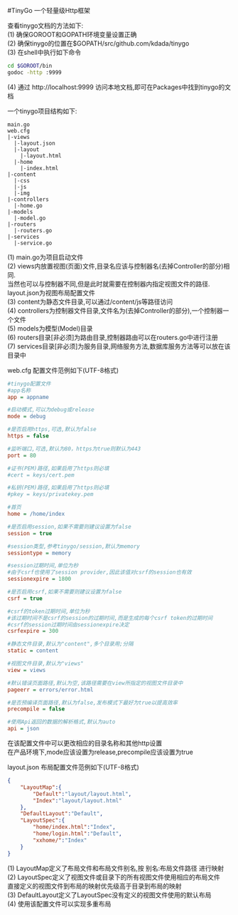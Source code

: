 #TinyGo
一个轻量级Http框架

查看tinygo文档的方法如下:  
(1) 确保GOROOT和GOPATH环境变量设置正确  
(2) 确保tinygo的位置在$GOPATH/src/github.com/kdada/tinygo  
(3) 在shell中执行如下命令  
```bash
cd $GOROOT/bin
godoc -http :9999
```
(4) 通过 http://localhost:9999 访问本地文档,即可在Packages中找到tinygo的文档  


一个tinygo项目结构如下:
```
main.go
web.cfg
|-views
  |-layout.json  
  |-layout
    |-layout.html
  |-home
    |-index.html
|-content
  |-css
  |-js
  |-img
|-controllers
  |-home.go
|-models
  |-model.go
|-routers
  |-routers.go
|-services
  |-service.go
```
(1) main.go为项目启动文件  
(2) views内放置视图(页面)文件,目录名应该与控制器名(去掉Controller的部分)相同.  
当然也可以与控制器不同,但是此时就需要在控制器内指定视图文件的路径.  
layout.json为视图布局配置文件  
(3) content为静态文件目录,可以通过/content/js等路径访问  
(4) controllers为控制器文件目录,文件名为(去掉Controller的部分),一个控制器一个文件  
(5) models为模型(Model)目录  
(6) routers目录[非必须]为路由目录,控制器路由可以在routers.go中进行注册  
(7) services目录[非必须]为服务目录,网络服务方法,数据库服务方法等可以放在该目录中  



web.cfg 配置文件范例如下(UTF-8格式)
```ini
#tinygo配置文件
#app名称
app = appname

#启动模式,可以为debug或release
mode = debug

#是否启用https,可选,默认为false
https = false

#监听端口,可选,默认为80，https为true则默认为443
port = 80

#证书(PEM)路径,如果启用了https则必填
#cert = keys/cert.pem

#私钥(PEM)路径,如果启用了https则必填
#pkey = keys/privatekey.pem

#首页
home = /home/index

#是否启用session,如果不需要则建议设置为false
session = true

#session类型,参考tinygo/session,默认为memory
sessiontype = memory

#session过期时间,单位为秒
#由于csrf也使用了session provider,因此该值对csrf的session也有效
sessionexpire = 1800

#是否启用csrf,如果不需要则建议设置为false
csrf = true

#csrf的token过期时间,单位为秒
#该过期时间不是csrf的session的过期时间,而是生成的每个csrf token的过期时间
#csrf的session过期时间由sessionexpire决定
csrfexpire = 300

#静态文件目录,默认为"content",多个目录用;分隔
static = content

#视图文件目录,默认为"views"
view = views

#默认错误页面路径,默认为空,该路径需要在view所指定的视图文件目录中
pageerr = errors/error.html

#是否预编译页面路径,默认为false,发布模式下最好为true以提高效率
precompile = false

#使用Api返回的数据的解析格式,默认为auto
api = json
```
在该配置文件中可以更改相应的目录名称和其他http设置  
在产品环境下,mode应该设置为release,precompile应该设置为true  

layout.json 布局配置文件范例如下(UTF-8格式)  
```json
{
	"LayoutMap":{
		"Default":"layout/layout.html",
		"Index":"layout/layout.html"
	},
	"DefaultLayout":"Default",
	"LayoutSpec":{
		"home/index.html":"Index",
		"home/login.html":"Default",
		"xxhome/":"Index"
	}
}
```
(1) LayoutMap定义了布局文件和布局文件别名,按 别名:布局文件路径 进行映射  
(2) LayoutSpec定义了视图文件或目录下的所有视图文件使用相应的布局文件  
直接定义的视图文件到布局的映射优先级高于目录到布局的映射  
(3) DefaultLayout定义了LayoutSpec没有定义的视图文件使用的默认布局  
(4) 使用该配置文件可以实现多重布局  
  
  
  
